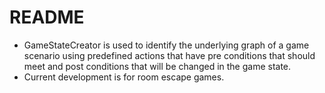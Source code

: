 # README #

 * GameStateCreator is used to identify the underlying graph of a game scenario using predefined actions that have pre conditions that should meet and post conditions that will be changed in the game state. 
 * Current development is for room escape games.